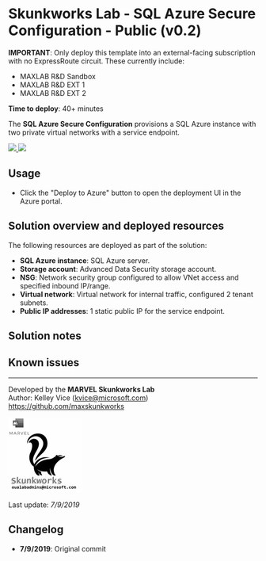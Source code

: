 ﻿# Skunkworks Lab - SQL Azure Secure Configuration - Public (v0.2)

**IMPORTANT**: Only deploy this template into an external-facing subscription with no ExpressRoute circuit. These currently include:

+ MAXLAB R&D Sandbox
+ MAXLAB R&D EXT 1
+ MAXLAB R&D EXT 2

**Time to deploy**: 40+ minutes

The **SQL Azure Secure Configuration** provisions a SQL Azure instance with two private virtual networks with a service endpoint.

<a href="https://portal.azure.com/#create/Microsoft.Template/uri/https%3A%2F%2Fraw.githubusercontent.com%2Foualabadmins%2Flab_deploy%2Fmaster%2Fmax-sql-secure%2Fazuredeploy.json" target="_blank">
<img src="http://azuredeploy.net/deploybutton.png"/>
</a>
<a href="http://armviz.io/#/?load=https%3A%2F%2Fraw.githubusercontent.com%2Foualabadmins%2Flab_deploy%2Fmaster%2Fmax-sql-secure%2Fazuredeploy.json" target="_blank">
<img src="http://armviz.io/visualizebutton.png"/>
</a>

## Usage

+ Click the "Deploy to Azure" button to open the deployment UI in the Azure portal.

## Solution overview and deployed resources

The following resources are deployed as part of the solution:

+ **SQL Azure instance**: SQL Azure server.
+ **Storage account**: Advanced Data Security storage account.
+ **NSG**: Network security group configured to allow VNet access and specified inbound IP/range.
+ **Virtual network**: Virtual network for internal traffic, configured 2 tenant subnets.
+ **Public IP addresses**: 1 static public IP for the service endpoint.

## Solution notes

## Known issues
___
Developed by the **MARVEL Skunkworks Lab**  
Author: Kelley Vice (kvice@microsoft.com)  
https://github.com/maxskunkworks

![alt text](../common/images/maxskunkworkslogo-small.jpg "MARVEL Skunkworks")

Last update: _7/9/2019_

## Changelog

+ **7/9/2019**: Original commit
